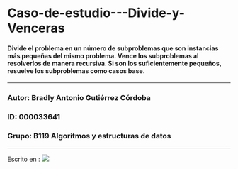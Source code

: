 # Caso-de-estudio---Divide-y-Venceras
#### Divide el problema en un número de subproblemas que son instancias más pequeñas del mismo problema. Vence los subproblemas al resolverlos de manera recursiva. Si son los suficientemente pequeños, resuelve los subproblemas como casos base.
<hr size="8px" color="red" />
  
<h3> Autor: Bradly Antonio Gutiérrez Córdoba</h3>
<h3>ID: 000033641</h3>
<h3> Grupo: B119 Algoritmos y estructuras de datos</h3>
<hr size="8px" color="black" />
Escrito en : <a href="https://www.python.org" rel="nofollow"><img src="https://camo.githubusercontent.com/10fd770df07282e4e0c6da74c98a744bfb5503d73db860b1084639070c16b447/68747470733a2f2f696d672e736869656c64732e696f2f62616467652f707974686f6e2532302d2532333134333534432e7376673f267374796c653d666f722d7468652d6261646765266c6f676f3d707974686f6e266c6f676f436f6c6f723d666664643534" data-canonical-src="https://img.shields.io/badge/python%20-%2314354C.svg?&amp;style=for-the-badge&amp;logo=python&amp;logoColor=ffdd54" style="max-width: 100%;"></a>
